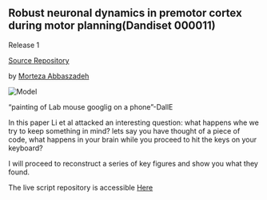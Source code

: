 ##  Robust neuronal dynamics in premotor cortex during motor planning(Dandiset 000011)

Release 1

[Source Repository](https://github.com/dandisets/000011)

by [Morteza Abbaszadeh](https://github.com/MorterzaAbbaszadeh)

![Model](https://github.com/MorterzaAbbaszadeh/example-live-scripts/blob/4dd0a17073467e2176ba66a11e479bd05d1399f3/000011/MorterzaAbbaszadeh/Publications/mouse_on_phone.png)

“painting of Lab mouse googlig on a phone”-DallE

In this paper Li et al attacked an interesting question: what happens whe we try to keep something in mind? lets say you have thought of a piece of code, what happens in your brain while you proceed to hit the keys on your keyboard?

I will proceed to reconstruct a series of key figures and show you what they found.

The live script repository is accessible [Here](https://github.com/MorterzaAbbaszadeh/Publications/tree/main/DANDI-Livescript/000011/MortezaAbbaszadeh)
